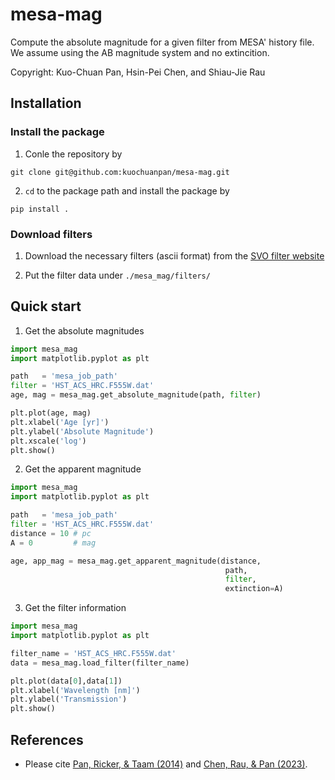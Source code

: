 # mesa-mag

Compute the absolute magnitude for a given filter from MESA' history file.
We assume using the AB magnitude system and no extincition.  

Copyright: Kuo-Chuan Pan, Hsin-Pei Chen, and Shiau-Jie Rau

## Installation

### Install the package

1. Conle the repository by

```
git clone git@github.com:kuochuanpan/mesa-mag.git
```

2. `cd` to the package path and install the package by

```
pip install .
``` 

### Download filters

1. Download the necessary filters (ascii format) from the [SVO filter website](http://svo2.cab.inta-csic.es/svo/theory/fps3/index.php?mode=browse&gname=HST)

2. Put the filter data under `./mesa_mag/filters/`

## Quick start

1. Get the absolute magnitudes

```python
import mesa_mag
import matplotlib.pyplot as plt

path   = 'mesa_job_path'
filter = 'HST_ACS_HRC.F555W.dat'
age, mag = mesa_mag.get_absolute_magnitude(path, filter)

plt.plot(age, mag)
plt.xlabel('Age [yr]')
plt.ylabel('Absolute Magnitude')
plt.xscale('log')
plt.show()
```

2. Get the apparent magnitude

```python
import mesa_mag
import matplotlib.pyplot as plt

path   = 'mesa_job_path'
filter = 'HST_ACS_HRC.F555W.dat'
distance = 10 # pc
A = 0         # mag

age, app_mag = mesa_mag.get_apparent_magnitude(distance, 
                                                path, 
                                                filter,
                                                extinction=A)
```

3. Get the filter information

```python
import mesa_mag
import matplotlib.pyplot as plt

filter_name = 'HST_ACS_HRC.F555W.dat'
data = mesa_mag.load_filter(filter_name)

plt.plot(data[0],data[1])
plt.xlabel('Wavelength [nm]')
plt.ylabel('Transmission')
plt.show()
```

## References

* Please cite [Pan, Ricker, & Taam (2014)](https://ui.adsabs.harvard.edu/abs/2014ApJ...792...71P/abstract) and [Chen, Rau, & Pan (2023)](https://ui.adsabs.harvard.edu/abs/2023ApJ...949..121C/abstract).
